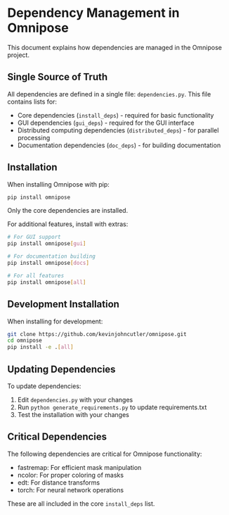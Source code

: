 # Dependency Management in Omnipose

This document explains how dependencies are managed in the Omnipose project.

## Single Source of Truth

All dependencies are defined in a single file: `dependencies.py`. This file contains lists for:

- Core dependencies (`install_deps`) - required for basic functionality
- GUI dependencies (`gui_deps`) - required for the GUI interface
- Distributed computing dependencies (`distributed_deps`) - for parallel processing
- Documentation dependencies (`doc_deps`) - for building documentation

## Installation

When installing Omnipose with pip:

```bash
pip install omnipose
```

Only the core dependencies are installed.

For additional features, install with extras:

```bash
# For GUI support
pip install omnipose[gui]

# For documentation building
pip install omnipose[docs]

# For all features
pip install omnipose[all]
```

## Development Installation

When installing for development:

```bash
git clone https://github.com/kevinjohncutler/omnipose.git
cd omnipose
pip install -e .[all]
```

## Updating Dependencies

To update dependencies:

1. Edit `dependencies.py` with your changes
2. Run `python generate_requirements.py` to update requirements.txt
3. Test the installation with your changes

## Critical Dependencies

The following dependencies are critical for Omnipose functionality:

- fastremap: For efficient mask manipulation
- ncolor: For proper coloring of masks
- edt: For distance transforms 
- torch: For neural network operations

These are all included in the core `install_deps` list.
